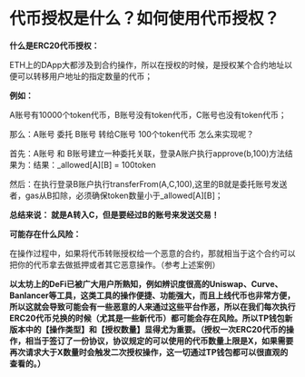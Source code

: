 # 代币授权是什么？如何使用代币授权？

**什么是ERC20代币授权：**

ETH上的DApp大都涉及到合约操作，所以在授权的时候，是授权某个合约地址以便可以转移用户地址的指定数量的代币；

**例如：**

A账号有10000个token代币，B账号没有token代币，C账号也没有token代币； 

那么：A账号 委托 B账号 转给C账号 100个token代币 怎么来实现呢？    

首先：A账号 和 B账号建立一种委托关联，登录A账户执行approve\(b,100\)方法结果为：结果：\_allowed\[A\]\[B\] = 100token    

然后：在执行登录B账户执行transferFrom\(A,C,100\),这里的B就是委托账号发送者，gas从B扣除，必须确保token数量小于\_allowed\[A\]\[B\]；

**总结来说： 就是A转入C，但是要经过B的账号来发送交易！**

**可能存在什么风险：**

在操作过程中，如果将代币转账授权给一个恶意的合约，那就相当于这个合约可以把你的代币拿去做抵押或者其它恶意操作。（参考上述案例）

**以太坊上的DeFi已被广大用户所熟知，例如辨识度很高的Uniswap、Curve、Banlancer等工具，这类工具的操作便捷、功能强大，而且上线代币也非常方便，所以这就会导致可能会有一些恶意的人来通过这些平台作恶，所以在我们每次执行ERC20代币兑换的时候（尤其是一些新代币）都可能会存在风险。所以TP钱包新版本中的【操作类型】和【授权数量】显得尤为重要。（**授权一次ERC20代币的操作，相当于签订了一份协议，协议规定的可以使用的代币数量上限是X，如果需要再次请求大于X数量时会触发二次授权操作，这一切通过TP钱包都可以很直观的查看的。**）**

